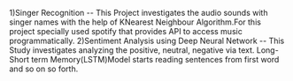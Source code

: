 1)Singer Recognition -- This Project investigates the audio sounds with singer names with the help of KNearest Neighbour Algorithm.For this project specially used spotify that provides API to access music 
programmatically.
2)Sentiment Analysis using Deep Neural Network -- This Study investigates analyzing the positive, neutral, negative via text. Long-Short term Memory(LSTM)Model starts reading sentences from first word and so on so
forth.


 
